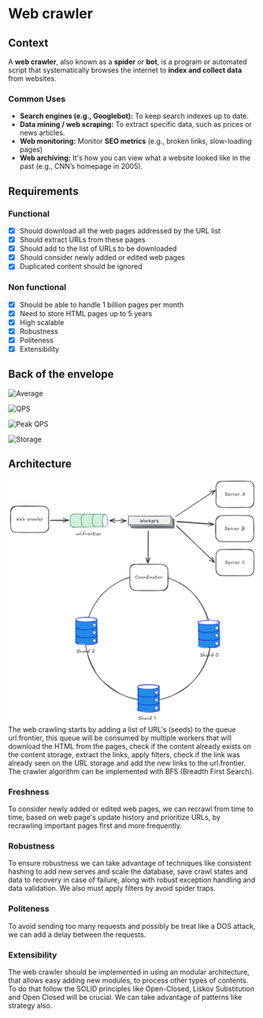 # Web crawler
## Context
A **web crawler**, also known as a **spider** or **bot**, is a program or automated script that systematically browses the internet to **index and collect data** from websites.
### Common Uses
* **Search engines (e.g., Googlebot):** To keep search indexes up to date.
* **Data mining / web scraping:** To extract specific data, such as prices or news articles.
* **Web monitoring:** Monitor **SEO metrics** (e.g., broken links, slow-loading pages)
* **Web archiving:** It's how you can view what a website looked like in the past (e.g., CNN’s homepage in 2005).
## Requirements
### Functional
- [x] Should download all the web pages addressed by the URL list
- [x] Should extract URLs from these pages
- [x] Should add to the list of URLs to be downloaded
- [X] Should consider newly added or edited web pages
- [X] Duplicated content should be ignored
### Non functional
- [x] Should be able to handle 1 billion pages per month
- [x] Need to store HTML pages up to 5 years
- [X] High scalable
- [X] Robustness
- [X] Politeness
- [X] Extensibility

## Back of the envelope
![Average](https://latex.codecogs.com/png.image?\large&space;\dpi{100}\bg{white}Average\;web\;page\;size=500kb)

![QPS](https://latex.codecogs.com/png.image?\large&space;\dpi{100}\bg{white}QPS=\frac{1billon_{requests/day}}{30_{days}*24_{hours}*3600_{seconds}}\cong400)

![Peak QPS](https://latex.codecogs.com/png.image?\large&space;\dpi{100}\bg{white}QPS_{peak}=2*QPS=800)

![Storage](https://latex.codecogs.com/png.image?\large&space;\dpi{100}\bg{white}Storage\;capacity=1billion_{requests/day}*500kb_{average\;web\;page\;size}*12_{months}*\5_{years}=30_{PB})

## Architecture
![Web crawler](assets/web-crawler.excalidraw.png)
The web crawling starts by adding a list of URL's (seeds) to the queue url.frontier, this queue will be consumed by multiple workers that will download the HTML from the pages, check if the content already exists on the content storage, extract the links, apply filters, check if the link was already seen on the URL storage and add the new links to the url.frontier. The crawler algorithm can be implemented with BFS (Breadth First Search).
### Freshness
To consider newly added or edited web pages, we can recrawl from time to time, based on web page's update history and prioritize URLs, by recrawling important pages first and more frequently.
### Robustness
To ensure robustness we can take advantage of techniques like consistent hashing to add new serves and scale the database, save crawl states and data to recovery in case of failure, along with robust exception handling and data validation. We also must apply filters by avoid spider traps.
### Politeness
To avoid sending too many requests and possibly be treat like a DOS attack, we can add a delay between the requests.
### Extensibility
The web crawler should be implemented in using an modular architecture, that allows easy adding new modules, to process other types of contents. To do that follow the SOLID principles like Open-Closed, Liskov Substitution and Open Closed will be crucial. We can take advantage of patterns like strategy also.

